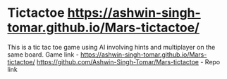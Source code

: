 # Tictactoe https://ashwin-singh-tomar.github.io/Mars-tictactoe/
This is a tic tac toe game using AI involving hints and multiplayer on the same board.
Game link - https://ashwin-singh-tomar.github.io/Mars-tictactoe/
https://github.com/Ashwin-Singh-Tomar/Mars-tictactoe - Repo link
